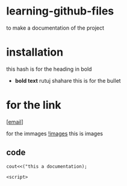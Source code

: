# learning-github-files
to make a documentation of the project

# installation
this hash is for the heading in bold

* **bold text** rutuj shahare 
this is for the bullet

# for the link 
[[email](www.gmail.com)]

for the immages 
[!images](this.jpg) this is images 


## code 

```
cout<<("this a documentation);

```

`<script>`
